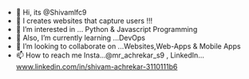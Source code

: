 - 👋 Hi, its @Shivamlfc9
- 💯 I creates websites that capture users !!!
- 👀 I’m interested in ... Python & Javascript Programming
- 🌱 Also, I’m currently learning ...DevOps
- 💞️ I’m looking to collaborate on ...Websites,Web-Apps & Mobile Apps
- 📫 How to reach me Insta...@mr_achrekar_s9 , LinkedIn... www.linkedin.com/in/shivam-achrekar-3110111b6

<!---
Shivamlfc9/Shivamlfc9 is a ✨ special ✨ repository because its `README.md` (this file) appears on your GitHub profile.
You can click the Preview link to take a look at your changes.
--->
